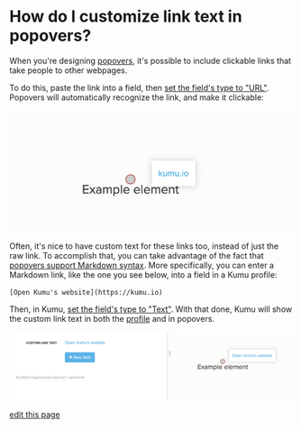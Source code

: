 # How do I customize link text in popovers?

When you're designing [popovers](/guides/popovers.html), it's possible to include clickable links that take people to other webpages.

To do this, paste the link into a field, then [set the field's type to "URL"](/guides/fields.html#customize-a-field). Popovers will automatically recognize the link, and make it clickable:

![](/images/popover-link-raw.png)

Often, it's nice to have custom text for these links too, instead of just the raw link. To accomplish that, you can take advantage of the fact that [popovers support Markdown syntax](/guides/popovers.html#using-markdown-to-style-the-popover). More specifically, you can enter a Markdown link, like the one you see below, into a field in a Kumu profile:

```
[Open Kumu's website](https://kumu.io)
```

Then, in Kumu, [set the field's type to "Text"](/guides/fields.html#customize-a-field). With that done, Kumu will show the custom link text in both the [profile](/guides/profiles.html) and in popovers.

![](/images/popover-link-custom-text.png)

<span class="edit-link"><a href="https://github.com/kumu/docs/blob/master/faq/how-do-i-customize-link-text-in-popovers.md" target="_blank"><i class="fa fa-github"></i> edit this page</a></span>

